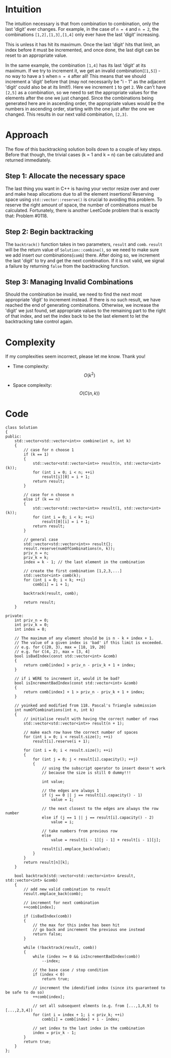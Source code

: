# Intuition
<!-- Describe your first thoughts on how to solve this problem. -->
The intuition necessary is that from combination to combination, only the last 'digit' ever changes. For example, in the case of `n = 4` and `n = 2`, the combinations `[1,2],[1,3],[1,4]` only ever have the last 'digit' increasing.

This is unless it has hit its maximum. Once the last 'digit' hits that limit, an index before it must be incremented, and once done, the last digit can be reset to an appropriate value.

In the same example, the combination `[1,4]` has its last 'digit' at its maximum. If we try to increment it, we get an invalid combination(`[1,5]`) - no way to have a `5` when `n = 4` after all! This means that we should increment a 'digit' before that (may not necessarily be "i - 1" as the adjacent 'digit' could also be at its limit!). Here we increment `1` to get `2`. We can't have `[2,5]` as a combination, so we need to set the appropriate values for the elements after the one we just changed. Since the combinations being generated here are in ascending order, the appropriate values would be the numbers in ascending order, starting with the one just after the one we changed. This results in our next valid combination, `[2,3]`.

# Approach
<!-- Describe your approach to solving the problem. -->
The flow of this backtracking solution boils down to a couple of key steps. Before that though, the trivial cases (k = 1 and k = n) can be calculated and returned immediately.

## Step 1: Allocate the necessary space
The last thing you want in C++ is having your vector resize over and over and make heap allocations due to all the element insertions! Reserving space using `std::vector::reserve()` is crucial to avoiding this problem. To reserve the right amount of space, the number of combinations must be calculated. Fortunately, there is another LeetCode problem that is exactly that: Problem #0118.

## Step 2: Begin backtracking
The `backtrack()` function takes in two parameters, `result` and `comb`. `result` will be the return value of `Solution::combine()`, so we need to make sure we add insert our combinations(`comb`) there. After doing so, we increment the last 'digit' to try and get the next combination. If it is not valid, we signal a failure by returning `false` from the backtracking function.

## Step 3: Managing Invalid Combinations
Should the combination be invalid, we need to find the next most appropriate 'digit' to increment instead. If there is no such result, we have reached the end of generating combinations. Otherwise, we increase the 'digit' we just found, set appropriate values to the remaining part to the right of that index, and set the index back to be the last element to let the backtracking take control again.

# Complexity
If my complexities seem incorrect, please let me know. Thank you!

<!-- Add your time complexity here, e.g. $$O(n)$$ -->
- Time complexity: $$O(k^2)$$

<!-- Add your space complexity here, e.g. $$O(n)$$ -->
- Space complexity: $$O(C(n,k))$$

# Code
```
class Solution
{
public:
	std::vector<std::vector<int>> combine(int n, int k)
	{
		// case for n choose 1
		if (k == 1)
		{
			std::vector<std::vector<int>> result(n, std::vector<int>(k));
			for (int i = 0; i < n; ++i)
				result[i][0] = i + 1;
			return result;
		}

		// case for n choose n
		else if (k == n)
		{
			std::vector<std::vector<int>> result(1, std::vector<int>(k));
			for (int i = 0; i < k; ++i)
				result[0][i] = i + 1;
			return result;
		}

		// general case
		std::vector<std::vector<int>> result{};
		result.reserve(numOfCombinations(n, k));
		priv_n = n;
		priv_k = k;
		index = k - 1; // the last element in the combination

		// create the first combination [1,2,3,...]
		std::vector<int> comb(k);
		for (int i = 0; i < k; ++i)
			comb[i] = i + 1;

		backtrack(result, comb);

		return result;
	}

private:
	int priv_n = 0;
	int priv_k = 0;
	int index = 0;

	// The maximum of any element should be is n - k + index + 1.
	// The value of a given index is 'bad' if this limit is exceeded.
	// e.g. for C(20, 3), max = [18, 19, 20]
	// e.g. for C(4, 2), max = [3, 4]
	bool isBadIndex(const std::vector<int> &comb)
	{
		return comb[index] > priv_n - priv_k + 1 + index;
	}

	// if i WERE to increment it, would it be bad?
	bool isIncrementBadIndex(const std::vector<int> &comb)
	{
		return comb[index] + 1 > priv_n - priv_k + 1 + index;
	}

	// yoinked and modified from 118. Pascal's Triangle submission
	int numOfCombinations(int n, int k)
	{
		// initialise result with having the correct number of rows
		std::vector<std::vector<int>> result(n + 1);

		// make each row have the correct number of spaces
		for (int i = 0; i < result.size(); ++i)
			result[i].reserve(i + 1);

		for (int i = 0; i < result.size(); ++i)
		{
			for (int j = 0; j < result[i].capacity(); ++j)
			{
				// using the subscript operator to insert doesn't work
				// because the size is still 0 dummy!!!

				int value;

				// the edges are always 1
				if (j == 0 || j == result[i].capacity() - 1)
					value = 1;

				// the next closest to the edges are always the row number
				else if (j == 1 || j == result[i].capacity() - 2)
					value = i;

				// take numbers from previous row
				else
					value = result[i - 1][j - 1] + result[i - 1][j];

				result[i].emplace_back(value);
			}
		}
		return result[n][k];
	}

	bool backtrack(std::vector<std::vector<int>> &result, std::vector<int> &comb)
	{
		// add new valid combination to result
		result.emplace_back(comb);

		// increment for next combination
		++comb[index];

		if (isBadIndex(comb))
		{
			// the max for this index has been hit
			// go back and increment the previous one instead
			return false;
		}

		while (!backtrack(result, comb))
		{
			while (index >= 0 && isIncrementBadIndex(comb))
				--index;

			// the base case / stop condition
			if (index < 0)
				return true;

			// increment the idendified index (since its guaranteed to be safe to do so)
			++comb[index];

			// set all subsequent elments (e.g. from [...,1,8,9] to [...,2,3,4])
			for (int i = index + 1; i < priv_k; ++i)
				comb[i] = comb[index] + i - index;

			// set index to the last index in the combination
			index = priv_k - 1;
		}
		return true;
	}
};

```